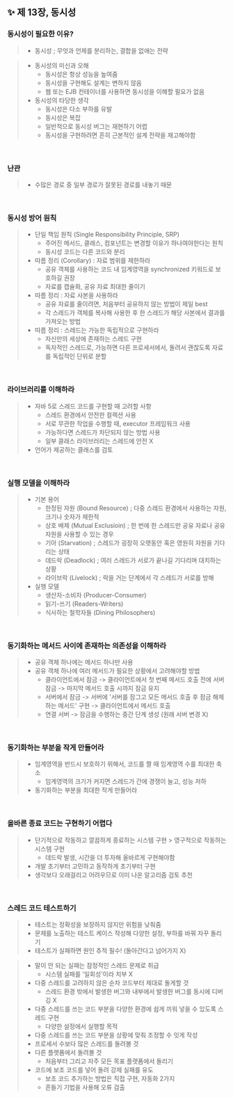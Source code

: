 ✨ 제 13장, 동시성
----------------------

### 동시성이 필요한 이유?
> * 동시성 ; 무엇과 언제를 분리하는, 결합을 없애는 전략 

> * 동시성의 미신과 오해 
>   - 동시성은 항상 성능을 높여줌
>   - 동시성을 구현해도 설계는 변하지 않음
>   - 웹 또는 EJB 컨테이너를 사용하면 동시성을 이해할 필요가 없음
> * 동시성의 타당한 생각 
>   - 동시성은 다소 부하를 유발
>   - 동시성은 복잡
>   - 일반적으로 동시성 버그는 재현하기 어렵
>   - 동시성을 구현하려면 흔히 근본적인 설계 전략을 재고해야함

<br/>

### 난관
> * 수많은 경로 중 일부 경로가 잘못된 경로를 내놓기 때문

<br/>

### 동시성 방어 원칙   
> * 단일 책임 원칙 (Single Responsibility Principle, SRP)
>   - 주어진 메서드, 클래스, 컴포넌트는 변경할 이유가 하나여야한다는 원칙 
>   - 동시성 코드는 다른 코드와 분리
> * 따름 정리 (Corollary) : 자료 범위를 제한하라
>   - 공유 객체를 사용하는 코드 내 임계영역을 synchronized 키워드로 보호하길 권장
>   - 자료를 캡슐화, 공유 자료 최대한 줄이기 
> * 따름 정리 : 자료 사본을 사용하라
>   - 공유 자료를 줄이려면, 처음부터 공유하지 않는 방법이 제일 best 
>   - 각 스레드가 객체를 복사해 사용한 후 한 스레드가 해당 사본에서 결과를 가져오는 방법
> * 따름 정리 : 스레드는 가능한 독립적으로 구현하라
>   - 자신만의 세상에 존재하는 스레드 구현
>   - 독자적인 스레드로, 가능하면 다른 프로세서에서, 돌려서 괜찮도록 자료를 독립적인 단위로 분할 

<br/>

### 라이브러리를 이해하라 
> * 자바 5로 스레드 코드를 구현할 때 고려할 사항
>   - 스레드 환경에서 안전한 컬렉션 사용
>   - 서로 무관한 작업을 수행할 때, executor 프레임워크 사용
>   - 가능하다면 스레드가 차단되지 않는 방법 사용
>   - 일부 클래스 라이브러리는 스레드에 안전 X
> * 언어가 제공하는 클래스를 검토 
  
<br/>

### 실행 모델을 이해하라 
> * 기본 용어 
>   - 한정된 자원 (Bound Resource) ; 다중 스레드 환경에서 사용하는 자원, 크기나 숫자가 제한적
>   - 상호 배제 (Mutual Exclusioin) ; 한 번에 한 스레드만 공유 자료나 공유 자원을 사용할 수 있는 경우
>   - 기아 (Starvation) ; 스레드가 굉장히 오랫동안 혹은 영원히 자원을 기다리는 상태 
>   - 데드락 (Deadlock) ; 여러 스레드가 서로가 끝나길 기다리며 대치하는 상황 
>   - 라이브락 (Livelock) ; 락을 거는 단계에서 각 스레드가 서로를 방해 
> * 실행 모델 
>   - 생산자-소비자 (Producer-Consumer)
>   - 읽기-쓰기 (Readers-Writers)
>   - 식사하는 철학자들 (Dining Philosophers)

<br/>

### 동기화하는 메서드 사이에 존재하는 의존성을 이해하라  
> * 공유 객체 하나에는 메서드 하나만 사용 
> * 공유 객체 하나에 여러 메서드가 필요한 상황에서 고려해야할 방법
>   - 클라이언트에서 잠금 -> 클라이언트에서 첫 번째 메서드 호출 전에 서버 잠금 -> 마지막 메서드 호출 시까지 잠금 유지
>   - 서버에서 잠금 -> 서버에 '서버를 잠그고 모든 메서드 호출 후 잠금 해제하는 메서드' 구현 -> 클라이언트에서 메서드 호출
>   - 연결 서버 -> 잠금을 수행하는 중간 단계 생성 (원래 서버 변경 X)  

<br/>

### 동기화하는 부분을 작게 만들어라
> * 임계영역을 반드시 보호하기 위해서, 코드를 짤 때 임계영역 수를 최대한 축소 
>   - 임계영역의 크기가 커지면 스레드가 간에 경쟁이 늘고, 성능 저하 
> * 동기화하는 부분을 최대한 작게 만들어라 

<br/>

### 올바른 종료 코드는 구현하기 어렵다 
> * 단기적으로 작동하고 깔끔하게 종료하는 시스템 구현 > 영구적으로 작동하는 시스템 구현
>   - 데드락 발생, 시간을 더 투자해 올바르게 구현해야함
> * 개발 초기부터 고민하고 동작하게 초기부터 구현 
> * 생각보다 오래걸리고 어려우므로 이미 나온 알고리즘 검토 추천 

<br/>

### 스레드 코드 테스트하기 
> * 테스트는 정확성을 보장하지 않지만 위험을 낮춰줌 
> * 문제를 노출하는 테스트 케이스 작성해 다양한 설정, 부하를 바꿔 자꾸 돌리기 
> * 테스트가 실패하면 원인 추적 필수! (돌아간다고 넘어가지 X) 

> * 말이 안 되는 실패는 잠정적인 스레드 문제로 취급
>   - 시스템 실패를 '일회성'이라 치부 X
> * 다중 스레드를 고려하지 않은 순차 코드부터 제대로 돌게할 것
>   - 스레드 환경 밖에서 발생한 버그와 내부에서 발생한 버그를 동시에 디버깅 X
> * 다중 스레드를 쓰는 코드 부분을 다양한 환경에 쉽게 끼워 넣을 수 있도록 스레드 구현
>   - 다양한 설정에서 실행할 목적 
> * 다중 스레드를 쓰는 코드 부분을 상황에 맞춰 조정할 수 잇게 작성
> * 프로세서 수보다 많은 스레드를 돌려볼 것
> * 다른 플랫폼에서 돌려볼 것
>   - 처음부터 그리고 자주 모든 목표 플랫폼에서 돌리기 
> * 코드에 보조 코드를 넣어 돌려 강제 실패를 유도 
>   - 보조 코드 추가하는 방법은 직접 구현, 자동화 2가지 
>   - 흔들기 기법을 사용해 오류 검출 


